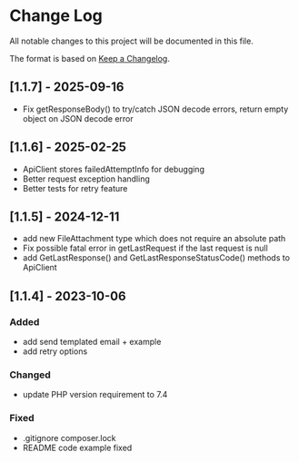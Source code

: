 # Change Log
All notable changes to this project will be documented in this file.

The format is based on [Keep a Changelog](http://keepachangelog.com/).

## [1.1.7] - 2025-09-16
- Fix getResponseBody() to try/catch JSON decode errors, return empty object on JSON decode error

## [1.1.6] - 2025-02-25

- ApiClient stores failedAttemptInfo for debugging
- Better request exception handling
- Better tests for retry feature

## [1.1.5] - 2024-12-11

- add new FileAttachment type which does not require an absolute path
- Fix possible fatal error in getLastRequest if the last request is null
- add GetLastResponse() and GetLastResponseStatusCode() methods to ApiClient

## [1.1.4] - 2023-10-06

### Added

- add send templated email + example
- add retry options

### Changed

- update PHP version requirement to 7.4

### Fixed

- .gitignore composer.lock
- README code example fixed